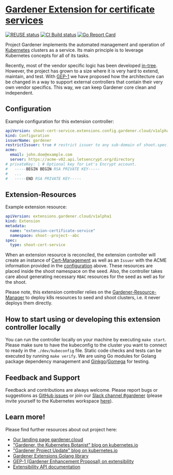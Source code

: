 # [Gardener Extension for certificate services](https://gardener.cloud)
[![REUSE status](https://api.reuse.software/badge/github.com/gardener/gardener-extension-shoot-cert-service)](https://api.reuse.software/info/github.com/gardener/gardener-extension-shoot-cert-service)
[![CI Build status](https://concourse.ci.gardener.cloud/api/v1/teams/gardener/pipelines/gardener-extension-shoot-cert-service-master/jobs/master-head-update-job/badge)](https://concourse.ci.gardener.cloud/teams/gardener/pipelines/gardener-extension-shoot-cert-service-master/jobs/master-head-update-job)
[![Go Report Card](https://goreportcard.com/badge/github.com/gardener/gardener-extension-shoot-cert-service)](https://goreportcard.com/report/github.com/gardener/gardener-extension-shoot-cert-service)

Project Gardener implements the automated management and operation of [Kubernetes](https://kubernetes.io/) clusters as a service. Its main principle is to leverage Kubernetes concepts for all of its tasks.

Recently, most of the vendor specific logic has been developed [in-tree](https://github.com/gardener/gardener). However, the project has grown to a size where it is very hard to extend, maintain, and test. With [GEP-1](https://github.com/gardener/gardener/blob/master/docs/proposals/01-extensibility.md) we have proposed how the architecture can be changed in a way to support external controllers that contain their very own vendor specifics. This way, we can keep Gardener core clean and independent.

## Configuration

Example configuration for this extension controller:

```yaml
apiVersion: shoot-cert-service.extensions.config.gardener.cloud/v1alpha1
kind: Configuration
issuerName: gardener
restrictIssuer: true # restrict issuer to any sub-domain of shoot.spec.dns.domain (default)
acme:
  email: john.doe@example.com
  server: https://acme-v02.api.letsencrypt.org/directory
# privateKey: | # Optional key for Let's Encrypt account.
#   -----BEGIN BEGIN RSA PRIVATE KEY-----
#   ...
#   -----END RSA PRIVATE KEY-----
```

## Extension-Resources

Example extension resource:

```yaml
apiVersion: extensions.gardener.cloud/v1alpha1
kind: Extension
metadata:
  name: "extension-certificate-service"
  namespace: shoot--project--abc
spec:
  type: shoot-cert-service
```

When an extension resource is reconciled, the extension controller will create an instance of [Cert-Management](https://github.com/gardener/cert-management) as well as an `Issuer` with the ACME information provided in the [configuration](#Configuration) above. These resources are placed inside the shoot namespace on the seed. Also, the controller takes care about generating necessary `RBAC` resources for the seed as well as for the shoot.

Please note, this extension controller relies on the [Gardener-Resource-Manager](https://github.com/gardener/gardener-resource-manager) to deploy k8s resources to seed and shoot clusters, i.e. it never deploys them directly.

## How to start using or developing this extension controller locally

You can run the controller locally on your machine by executing `make start`. Please make sure to have the kubeconfig to the cluster you want to connect to ready in the `./dev/kubeconfig` file.
Static code checks and tests can be executed by running `make verify`. We are using Go modules for Golang package dependency management and [Ginkgo](https://github.com/onsi/ginkgo)/[Gomega](https://github.com/onsi/gomega) for testing.

## Feedback and Support

Feedback and contributions are always welcome. Please report bugs or suggestions as [GitHub issues](https://github.com/gardener/gardener-extension-shoot-cert-service/issues) or join our [Slack channel #gardener](https://kubernetes.slack.com/messages/gardener) (please invite yourself to the Kubernetes workspace [here](http://slack.k8s.io)).

## Learn more!

Please find further resources about out project here:

* [Our landing page gardener.cloud](https://gardener.cloud/)
* ["Gardener, the Kubernetes Botanist" blog on kubernetes.io](https://kubernetes.io/blog/2018/05/17/gardener/)
* ["Gardener Project Update" blog on kubernetes.io](https://kubernetes.io/blog/2019/12/02/gardener-project-update/)
* [Gardener Extensions Golang library](https://godoc.org/github.com/gardener/gardener/extensions/pkg)
* [GEP-1 (Gardener Enhancement Proposal) on extensibility](https://github.com/gardener/gardener/blob/master/docs/proposals/01-extensibility.md)
* [Extensibility API documentation](https://github.com/gardener/gardener/tree/master/docs/extensions)
